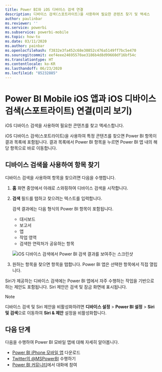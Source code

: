 ```yaml
---
title: Power BI와 iOS 디바이스 검색 연결
description: 디바이스 검색(스포트라이트)을 사용하여 필요한 콘텐츠 찾기 및 액세스
author: paulinbar
ms.reviewer: ''
ms.service: powerbi
ms.subservice: powerbi-mobile
ms.topic: how-to
ms.date: 03/11/2020
ms.author: painbar
ms.openlocfilehash: f3832e3fa452c68e30852c476a5149ff7bc5e470
ms.sourcegitcommit: eef4eee24695570ae3186b4d8d99660df16bf54c
ms.translationtype: HT
ms.contentlocale: ko-KR
ms.lasthandoff: 06/23/2020
ms.locfileid: "85232885"
---
```

# <a name="ios-device-search-spotlight-integration-with-power-bi-mobile-ios-app-preview"></a>Power BI Mobile iOS 앱과 iOS 디바이스 검색(스포트라이트) 연결(미리 보기)
iOS 디바이스 검색을 사용하여 필요한 콘텐츠를 찾고 액세스합니다.

iOS 디바이스 검색(스포트라이트)을 사용하여 특정 콘텐츠를 찾으면 Power BI 항목이 결과 목록에 포함됩니다. 결과 목록에서 Power BI 항목을 누르면 Power BI 앱 내의 해당 항목으로 바로 이동합니다.

## <a name="find-items-using-device-search"></a>디바이스 검색을 사용하여 항목 찾기

디바이스 검색을 사용하여 항목을 찾으려면 다음을 수행합니다.

1. **홈** 화면 중앙에서 아래로 스와핑하여 디바이스 검색을 시작합니다.

2. **검색** 필드를 탭하고 찾으려는 텍스트를 입력합니다.
 
   검색 결과에는 다음 형식의 Power BI 항목이 포함됩니다.

    * 대시보드
    * 보고서
    * 앱
    * 작업 영역
    * 검색한 연락처가 공유하는 항목

    ![iOS 디바이스 검색에서 Power BI 검색 결과를 보여주는 스크린샷](./media/mobile-apps-ios-siri-search/power-bi-spotlight-search.png)

 3. 원하는 항목을 찾으면 항목을 탭합니다. Power BI 앱은 선택한 항목에서 직접 열립니다. 

Siri가 제공하는 디바이스 검색에는 Power BI 앱에서 자주 수행하는 작업을 기반으로 하는 제안도 포함됩니다. Siri 제안은 검색 및 잠금 화면에 표시됩니다.

>[!NOTE]
>
>디바이스 검색 및 Siri 제안을 비활성화하려면 **디바이스 설정** > **Power BI 설정** > **Siri 및 검색**으로 이동하여 **Siri & 제안** 설정을 비활성화합니다.
>

## <a name="next-steps"></a>다음 단계
다음을 수행하여 Power BI 모바일 앱에 대해 자세히 알아봅니다. 

* [Power BI iPhone 모바일 앱](https://go.microsoft.com/fwlink/?LinkId=522062) 다운로드
* [Twitter의 @MSPowerBI](https://twitter.com/MSPowerBI) 수행하기
* [Power BI 커뮤니티](https://community.powerbi.com/)에서 대화에 참여

